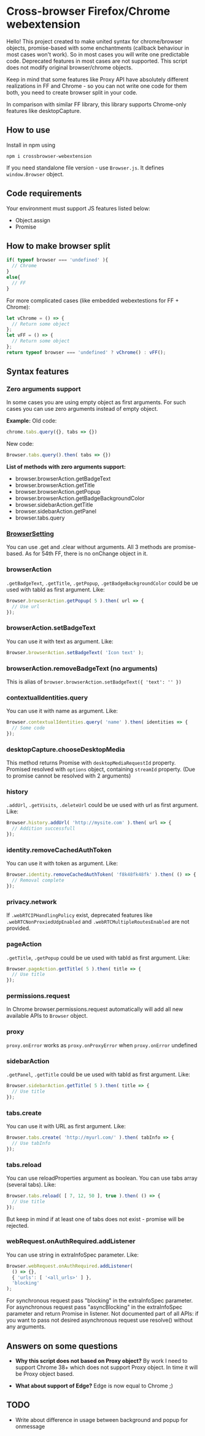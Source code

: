 # Cross-browser Firefox/Chrome webextension

Hello! This project created to make united syntax for chrome/browser objects, promise-based with some enchantments (callback behaviour in most cases won't work). So in most cases you will write one predictable code. Deprecated features in most cases are not supported. This script does not modify original browser/chrome objects.

Keep in mind that some features like Proxy API have absolutely different realizations in FF and Chrome - so you can not write one code for them both, you need to create browser split in your code.

In comparison with similar FF library, this library supports Chrome-only features like desktopCapture.

## How to use

Install in npm using

```
npm i crossbrowser-webextension
```

If you need standalone file version - use `Browser.js`. It defines `window.Browser` object.

## Code requirements

Your environment must support JS features listed below:
* Object.assign
* Promise

## How to make browser split

```javascript
if( typeof browser === 'undefined' ){
  // Chrome
}
else{
  // FF
}
```

For more complicated cases (like embedded webextestions for FF + Chrome):

```javascript
let vChrome = () => {
  // Return some object
};
let vFF = () => {
  // Return some object
};
return typeof browser === 'undefined' ? vChrome() : vFF();
```

## Syntax features

### Zero arguments support

In some cases you are using empty object as first arguments. For such cases you can use zero arguments instead of empty object.

__Example:__
Old code:

```javascript
chrome.tabs.query({}, tabs => {})
```

New code:

```javascript
Browser.tabs.query().then( tabs => {})
```

__List of methods with zero arguments support:__

* browser.browserAction.getBadgeText
* browser.browserAction.getTitle
* browser.browserAction.getPopup
* browser.browserAction.getBadgeBackgroundColor
* browser.sidebarAction.getTitle
* browser.sidebarAction.getPanel
* browser.tabs.query

### [BrowserSetting](https://developer.mozilla.org/en-US/Add-ons/WebExtensions/API/types/BrowserSetting)

You can use .get and .clear without arguments. All 3 methods are promise-based.
As for 54th FF, there is no onChange object in it.

### browserAction

`.getBadgeText`, `.getTitle`, `.getPopup`, `.getBadgeBackgroundColor` could be ue used with tabId as first argument. Like:

```javascript
Browser.browserAction.getPopup( 5 ).then( url => {
  // Use url
});
```

### browserAction.setBadgeText

You can use it with text as argument. Like:

```javascript
Browser.browserAction.setBadgeText( 'Icon text' );
```

### browserAction.removeBadgeText (no arguments)

This is alias of `browser.browserAction.setBadgeText({ 'text': '' })`

### contextualIdentities.query

You can use it with name as argument. Like:

```javascript
Browser.contextualIdentities.query( 'name' ).then( identities => {
  // Some code
});
```

### desktopCapture.chooseDesktopMedia

This method returns Promise with `desktopMediaRequestId` property.
Promised resolved with `options` object, containing `streamId` property. (Due to promise cannot be resolved with 2 arguments)

### history

`.addUrl`, `.getVisits`, `.deleteUrl` could be ue used with url as first argument. Like:

```javascript
Browser.history.addUrl( 'http://mysite.com' ).then( url => {
  // Addition successfull
});
```

### identity.removeCachedAuthToken

You can use it with token as argument. Like:

```javascript
Browser.identity.removeCachedAuthToken( 'f8k48fk48fk' ).then( () => {
  // Removal complete
});
```

### privacy.network

If `.webRTCIPHandlingPolicy` exist, deprecated features like `.webRTCNonProxiedUdpEnabled` and `.webRTCMultipleRoutesEnabled` are not provided.

### pageAction

`.getTitle`, `.getPopup` could be ue used with tabId as first argument. Like:

```javascript
Browser.pageAction.getTitle( 5 ).then( title => {
  // Use title
});
```

### permissions.request

In Chrome browser.permissions.request automatically will add all new available APIs to `Browser` object.

### proxy

`proxy.onError` works as `proxy.onProxyError` when `proxy.onError` undefined

### sidebarAction

`.getPanel`, `.getTitle` could be ue used with tabId as first argument. Like:

```javascript
Browser.sidebarAction.getTitle( 5 ).then( title => {
  // Use title
});
```

### tabs.create

You can use it with URL as first argument. Like:

```javascript
Browser.tabs.create( 'http://myurl.com/' ).then( tabInfo => {
  // Use tabInfo
});
```

### tabs.reload

You can use reloadProperties argument as boolean. You can use tabs array (several tabs). Like:

```javascript
Browser.tabs.reload( [ 7, 12, 50 ], true ).then( () => {
  // Use title
});
```

But keep in mind if at least one of tabs does not exist - promise will be rejected.

### webRequest.onAuthRequired.addListener

You can use string in extraInfoSpec parameter. Like:

```javascript
Browser.webRequest.onAuthRequired.addListener(
  () => {},
  { 'urls': [ '<all_urls>' ] },
  'blocking'
);
```

For synchronous request pass "blocking" in the extraInfoSpec parameter.
For asynchronous request pass "asyncBlocking" in the extraInfoSpec parameter and return Promise in listener. Not documented part of all APIs: if you want to pass not desired asynchronous request use resolve() without any arguments.

## Answers on some questions

* __Why this script does not based on Proxy object?__
By work I need to support Chrome 38+ which does not support Proxy object.
In time it will be Proxy object based.

* __What about support of Edge?__
Edge is now equal to Chrome ;)


## TODO

* Write about difference in usage between background and popup for onmessage

